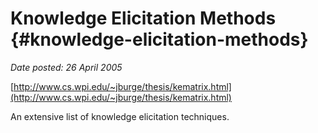 # Knowledge Elicitation Methods {#knowledge-elicitation-methods}

_Date posted: 26 April 2005_

[http://www.cs.wpi.edu/~jburge/thesis/kematrix.html](http://www.cs.wpi.edu/~jburge/thesis/kematrix.html)

An extensive list of knowledge elicitation techniques.
